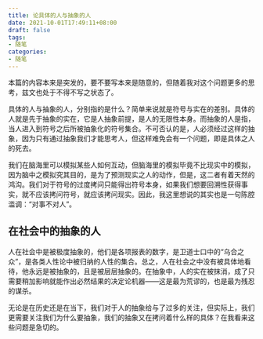 ```yaml
---
title: 论具体的人与抽象的人
date: 2021-10-01T17:49:11+08:00
draft: false
tags:
- 随笔
categories:
- 随笔
---
```


本篇的内容本来是突发的，要不要写本来是随意的，但随着我对这个问题更多的思考，兹文也处于不得不写之状态了。

具体的人与抽象的人，分别指的是什么？简单来说就是符号与实在的差别。具体的人就是先于抽象的实在，它是人抽象前提，是人的无限性本身。而抽象的人是指，当人进入到符号之后所被抽象化的符号集合。不可否认的是，人必须经过这样的抽象，因为只有通过抽象我们才能思考人，但这样难免会有一个问题，即是具体之人的死去。

我们在脑海里可以模拟某些人如何互动，但脑海里的模拟毕竟不比现实中的模拟，因为脑中之模拟究其目的，是为了预测现实之人的动作，但是，这二者有着天然的鸿沟。我们对于符号的过度拷问只能得出符号本身，如果我们想要回溯性获得事实，就不应该拷问符号，就应该拷问现实。因此，我这里想说的其实也是一句陈腔滥调：“对事不对人”。

## 在社会中的抽象的人

人在社会中是被极度抽象的，他们是各项报表的数字，是卫道士口中的“乌合之众”，是各类人性论中被归纳的人性的集合。总之，人在社会之中没有被具体地看待，他永远是被抽象的，且是被层层抽象的。在抽象中，人的实在被抹消，成了只需要稍加影响就能作出必然结果的决定论机器——这是最为荒谬的，也是最为残忍的谋杀。

无论是在历史还是在当下，我们对于人的抽象给与了过多的关注，但实际上，我们更需要关注我们为什么要抽象，我们的抽象又在拷问着什么样的具体？在我看来这些问题是急切的。
